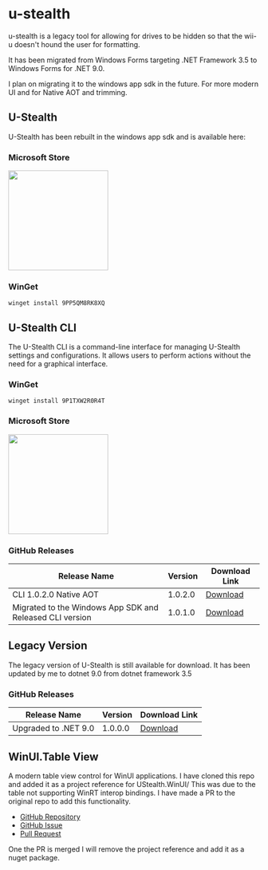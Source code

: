 # u-stealth

u-stealth is a legacy tool for allowing for drives to be hidden so that the wii-u doesn't hound the user for formatting.

It has been migrated from Windows Forms targeting .NET Framework 3.5 to Windows Forms for .NET 9.0.

I plan on migrating it to the windows app sdk in the future. For more modern UI and for Native AOT and trimming.

## U-Stealth

U-Stealth has been rebuilt in the windows app sdk and is available here:

### Microsoft Store

<a href="https://apps.microsoft.com/detail/9PP5QM8RK8XQ?mode=direct">
 <img src="https://get.microsoft.com/images/en-us%20dark.svg" width="200"/>
</a>

### WinGet

`winget install 9PP5QM8RK8XQ`

## U-Stealth CLI

The U-Stealth CLI is a command-line interface for managing U-Stealth settings and configurations. It allows users to perform actions without the need for a graphical interface.

### WinGet

`winget install 9P1TXW2R0R4T`

### Microsoft Store

<a href="https://apps.microsoft.com/detail/9P1TXW2R0R4T?mode=direct">
 <img src="https://get.microsoft.com/images/en-us%20dark.svg" width="200"/>
</a>

### GitHub Releases

| Release Name                                             | Version | Download Link                                                              |
|----------------------------------------------------------|---------|----------------------------------------------------------------------------|
| CLI 1.0.2.0 Native AOT								   | 1.0.2.0 | [Download](https://github.com/licon4812/u-stealth/releases/tag/CLI-1.0.2.0)|				
| Migrated to the Windows App SDK and Released CLI version | 1.0.1.0 | [Download](https://github.com/licon4812/u-stealth/releases/tag/1.0.1.0)    |

## Legacy Version

The legacy version of U-Stealth is still available for download. It has been updated by me to dotnet 9.0 from dotnet framework 3.5

### GitHub Releases

| Release Name         | Version | Download Link                                                           |
|----------------------|---------|-------------------------------------------------------------------------|
| Upgraded to .NET 9.0 | 1.0.0.0 | [Download](https://github.com/licon4812/u-stealth/releases/tag/1.0.0.0) |


## WinUI.Table View

A modern table view control for WinUI applications. I have cloned this repo and added it as a project reference for UStealth.WinUI/
This was due to the table not supporting WinRT interop bindings. I have made a PR to the original repo to add this functionality.

- [GitHub Repository](https://github.com/w-ahmad/WinUI.TableView)
- [GitHub Issue](https://github.com/w-ahmad/WinUI.TableView/issues/207)
- [Pull Request](https://github.com/w-ahmad/WinUI.TableView/pull/209)

One the PR is merged I will remove the project reference and add it as a nuget package.